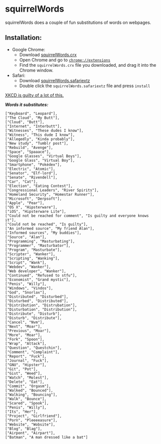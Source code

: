 squirrelWords
========
squirrelWords does a couple of fun substitutions of words on webpages.

Installation:
-------------

* Google Chrome: 
	* Download [squirrelWords.crx](https://github.com/mortie/squirrelWords/raw/master/squirrelWords.crx)
	* Open Chrome and go to [`chrome://extensions`](chrome://extensions)
	* Find the `squirrelWords.crx` file you downloaded, and drag it into the Chrome window.
* Safari:
	* Download [squirrelWords.safariextz](https://github.com/mortie/squirrelWords/raw/master/squirrelWords.safariextz)
	* Double click the `squirrelWords.safariextz` file and press `install`

[XKCD is guilty of a lot of this.](http://xkcd.com/1288)

***Words it substitutes:***

	["Keyboard", "Leopard"],
	["The Cloud", "My Butt"],
	["Cloud", "Butt"],
	["Internet", "Interbutt"],
	["Witnesses", "These dudes I know"],
	["Witness", "This dude I know"],
	["Allegedly", "Kinda probably"],
	["New study", "Tumblr post"],
	["Rebuild", "Avenge"],
	["Space", "Spaaace"],
	["Google Glasses", "Virtual Boys"],
	["Google Glass", "Virtual Boy"],
	["Smartphone", "Pokédex"],
	["Electric", "Atomic"],
	["Senator", "Elf-lord"],
	["Senate", "Rivendell"],
	["Car", "Cat"],
	["Election", "Eating Contest"],
	["Congressional Leaders", "River Spirits"],
	["Homeland Security", "Homestar Runner"],
	["Microsoft", "Derpsoft"],
	["Apple", "Pear"],
	["OS X", "Hipsterware"],
	["iOS", "Hipsterware Lite"],
	["Could not be reached for comment", "Is guilty and everyone knows it"],
	["Could not be reached", "Is guilty"],
	["An informed source", "My friend Alan"],
	["Informed sources", "My buddies"],
	["Source", "Alan"],
	["Programming", "Masturbating"],
	["Programmer", "Masturbator"],
	["Program", "Masturbate"],
	["Scripter", "Wanker"],
	["Scripting", "Wanking"],
	["Script", "Wank"],
	["Webdev", "Wanker"],
	["Web developer", "Wanker"],
	["Continued", "Refused to stfu"],
	["Economist", "Grand mystic"],
	["Penis", "Willy"],
	["Windows", "Vindos"],
	["God", "Snorlax"],
	["Distributed", "Disturbed"],
	["Disturbed", "Distributed"],
	["Distribution", "Distrubation"],
	["Disturbation", "Distribution"],
	["Distribute", "Disturb"],
	["Disturb", "Distribute"],
	["Cancel", "Nvm"],
	["Next", "Moar"],
	["Previous", "Moar"],
	["More", "Moar"],
	["Fork", "Spoon"],
	["Wrap", "Attack"],
	["Question", "Questchin"],
	["Comment", "Complaint"],
	["Report", "Fuck"],
	["Journal", "Fuck"],
	["GNU", "Hipster"],
	["Git", "Pot"],
	["Gist", "Weed"],
	["Watch", "Molest"],
	["Delete", "Eat"],
	["Commit", "Orgasm"],
	["Walked", "Bounced"],
	["Walking", "Bouncing"],
	["Walk", "Bounce"],
	["Scared", "Spook"],
	["Penis", "Willy"],
	["Its", "Her"],
	["Project", "Girlfriend"],
	["Porn", "Pleeeeasure"],
	["Website", "Wobsite"],
	["Blog", "Blag"],
	["Airpont", "Airpart"],
	["Batman", "A man dressed like a bat"]
